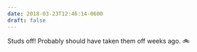 ```yaml
---
date: 2018-03-23T12:46:14-0600
draft: false
---
```




Studs off! Probably should have taken them off weeks ago. 🚲



